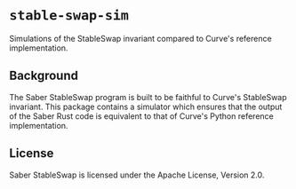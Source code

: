 # `stable-swap-sim`

Simulations of the StableSwap invariant compared to Curve's reference implementation.

## Background

The Saber StableSwap program is built to be faithful to Curve's StableSwap invariant. This package contains a simulator which ensures that the output of the Saber Rust code is equivalent to that of Curve's Python reference implementation.

## License

Saber StableSwap is licensed under the Apache License, Version 2.0.
